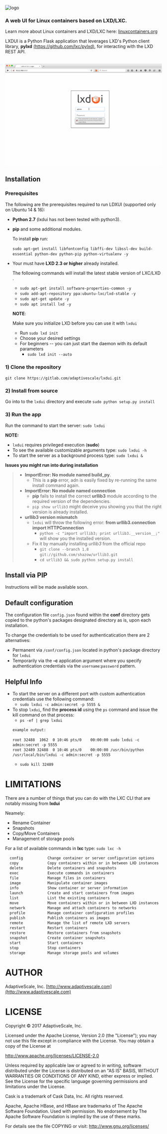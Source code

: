 ![logo](https://github.com/AdaptiveScale/lxdui/blob/master/lxdui/static/images/logo.png "LXDUI")

### A web UI for Linux containers based on LXD/LXC.  
Learn more about Linux containers and LXD/LXC here: [linuxcontainers.org](https://linuxcontainers.org/ "linuxcontainers.org")

LXDUI is a Python Flask application that leverages LXD's Python client library, **pylxd** [(https://github.com/lxc/pylxd)](https://github.com/lxc/pylxd "https://github.com/lxc/pylxd"), for interacting with the LXD REST API.  

##
![screencast](https://github.com/vhajdari/testsite/blob/master/lxdui_screencast_2.gif "lxdui screencast")
##

## Installation

### Prerequisites
The following are the prerequisites required to run LDXUI (supported only on Ubuntu 14 & 16):
- **Python 2.7** (lxdui has not been tested with python3).
- **pip** and some additional modules.
	
    To install **pip** run:
    
	`sudo apt-get install libfontconfig libffi-dev libssl-dev build-essential python-dev python-pip python-virtualenv -y`
        
- Your must have **LXD 2.3 or higher** already installed.
    
    The following commands will install the latest stable version of LXC/LXD . 
    
	- `sudo apt-get install software-properties-common -y`
	- `sudo add-apt-repository ppa:ubuntu-lxc/lxd-stable -y`
	- `sudo apt-get update -y`
	- `sudo apt install lxd -y`
	
    **NOTE**:
    
    Make sure you initialize LXD before you can use it with `lxdui`
     - Run `sudo lxd init` 
     - Choose your desired settings
     - For beginners -- you can just start the daemon with its default parameters
     	-  `sudo lxd init --auto`



### 1) Clone the repository
`git clone https://gitlab.com/adaptivescale/lxdui.git`

### 2) Install from source
Go into to the `lxdui` directory and execute `sudo python setup.py install`
   

### 3) Run the app
	
Run the command to start the server: `sudo lxdui`

**NOTE:**
- `lxdui` requires privileged execution (**sudo**)
- To see the available customizable arguments type: `sudo lxdui -h`
- To start the server as a background process type: `sudo lxdui &` 

 **Issues you might run into during installation**
> - **ImportError: No module named build_py**.  
>	- This is a **pip** error, adn is easily fixed by re-running the same install command again.
> - **ImportError: No module named connection**
> 	- **pip** fails to install the correct **urllib3** module according to the required version of the dependencies.
> 	- `pip show urllib3` might deceive you showing you that the right version is already installed.  
> - **urllib3 version mismatch**
>	- `lxdui` will throw the following error: **from urllib3.connection import HTTPConnection**
>   	- `python -c "import urllib3; print urllib3.__version__;"` will show you the installed version.
>   - Fix it by manually installing *urllib3* from the official repo 
>   	- `git clone --branch 1.8 git://github.com/shazow/urllib3.git`
>   	- `cd urllib3 && sudo python setup.py install`

## Install via PIP 
Instructions will be made available soon.

## Default configuration

The configuration file `config.json` found within the **conf** directory gets copied to  the python's packages designated directory as is, upon each installation.

To change the credentials to be used for authenticatication there are 2 alternatives:
- Permanent via `/conf/config.json` located in python's package directory for `lxdui`
- Temporarily via the **-c** application argument where you specify authentication credentials via the `username`:`password` pattern.

## Helpful Info</h1>

- To start the server on a different port with custom authentication credentials use the following command:
    - `sudo lxdui -c admin:secret -p 5555 &`
- To stop `lxdui`, find the **process id** using the `ps` command and issue the kill command on that process:
    -   `ps -ef | grep lxdui`  
	```
	example output:
	
	root 32488  1062  0 10:46 pts/0    00:00:00 sudo lxdui -c admin:secret -p 5555
	root 32489 32488  0 10:46 pts/0    00:00:00 /usr/bin/python /usr/local/bin/lxdui -c admin:secret -p 5555
	```
    - `sudo kill 32489`


# LIMITATIONS
There are a number of things that you can do with the LXC CLI that are notably missing from **lxdui**

Neamely:
- Rename Container
- Snapshots
- Copy/Move Containers
- Management of storage pools

For a list of available commands in **lxc** type:
```sudo lxc -h```
```
  config           Change container or server configuration options
  copy             Copy containers within or in between LXD instances
  delete           Delete containers and snapshots
  exec             Execute commands in containers
  file             Manage files in containers
  image            Manipulate container images
  info             Show container or server information
  launch           Create and start containers from images
  list             List the existing containers
  move             Move containers within or in between LXD instances
  network          Manage and attach containers to networks
  profile          Manage container configuration profiles
  publish          Publish containers as images
  remote           Manage the list of remote LXD servers
  restart          Restart containers
  restore          Restore containers from snapshots
  snapshot         Create container snapshots
  start            Start containers
  stop             Stop containers
  storage          Manage storage pools and volumes
```
# AUTHOR

AdaptiveScale, Inc.
[http://www.adaptivescale.com](http://www.adaptivescale.com)

# LICENSE
Copyright © 2017 AdaptiveScale, Inc.

Licensed under the Apache License, Version 2.0 (the "License"); you may not use this file except in compliance with the License. You may obtain a copy of the License at

http://www.apache.org/licenses/LICENSE-2.0

Unless required by applicable law or agreed to in writing, software distributed under the License is distributed on an "AS IS" BASIS, WITHOUT WARRANTIES OR CONDITIONS OF ANY KIND, either express or implied. See the License for the specific language governing permissions and limitations under the License.

Cask is a trademark of Cask Data, Inc. All rights reserved.

Apache, Apache HBase, and HBase are trademarks of The Apache Software Foundation. Used with permission. No endorsement by The Apache Software Foundation is implied by the use of these marks.

For details see the file COPYING or visit: http://www.gnu.org/licenses/
